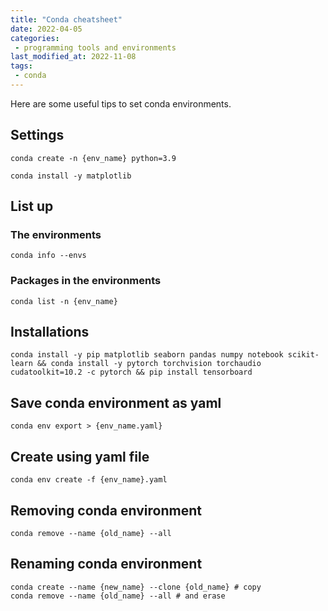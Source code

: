 ```yaml
---
title: "Conda cheatsheet"
date: 2022-04-05
categories:
 - programming tools and environments
last_modified_at: 2022-11-08
tags:
 - conda
---
```


Here are some useful tips to set conda environments. 

## Settings
```
conda create -n {env_name} python=3.9
```

```
conda install -y matplotlib
```

## List up
### The environments
```
conda info --envs
```
### Packages in the environments
```
conda list -n {env_name}
```



## Installations

```
conda install -y pip matplotlib seaborn pandas numpy notebook scikit-learn && conda install -y pytorch torchvision torchaudio cudatoolkit=10.2 -c pytorch && pip install tensorboard
```



## Save conda environment as yaml

```
conda env export > {env_name.yaml}
```



## Create using yaml file

```
conda env create -f {env_name}.yaml
```



## Removing conda environment

```
conda remove --name {old_name} --all
```



## Renaming conda environment

```
conda create --name {new_name} --clone {old_name} # copy
conda remove --name {old_name} --all # and erase
```
